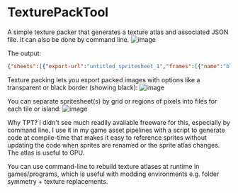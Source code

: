 # TexturePackTool
A simple texture packer that generates a texture atlas and associated JSON file. It can also be done by command line.
![image](https://github.com/user-attachments/assets/ded29617-b6df-484e-96e1-4789ee378276)

The output:
```json
{"sheets":[{"export-url":"untitled_spritesheet_1","frames":[{"name":"block1","path":"block1.png","x":0,"y":0,"w":1922,"h":169},{"name":"block2","path":"block2.png","x":1597,"y":168,"w":40,"h":131},{"name":"block3","path":"block3.png","x":819,"y":168,"w":760,"h":116},{"name":"block4","path":"block4.png","x":1578,"y":168,"w":20,"h":699},{"name":"block5","path":"block5.png","x":819,"y":283,"w":695,"h":220},{"name":"block6","path":"block6.png","x":0,"y":168,"w":820,"h":1030},{"name":"block7","path":"block7.png","x":1686,"y":168,"w":3,"h":7},{"name":"block8","path":"block8.png","x":1636,"y":168,"w":35,"h":4},{"name":"block9","path":"block9.png","x":1688,"y":168,"w":5,"h":4},{"name":"block10","path":"block10.png","x":1670,"y":168,"w":17,"h":33}],"name":"Blocks"},{"export-url":"untitled_spritesheet_2","frames":[],"name":"Untitled_Spritesheet_2"}]}
```

Texture packing lets you export packed images with options like a transparent or black border (showing black):
![image](https://github.com/NinthDesertDude/TexturePackTool/assets/30244654/69172818-6efc-4223-a759-edb5c2558b91)

You can separate spritesheet(s) by grid or regions of pixels into files for each tile or island:
![image](https://github.com/user-attachments/assets/18d04877-a014-4bde-9add-8cd5fcf9285c)

Why TPT?
I didn't see much readily available freeware for this, especially by command line. I use it in my game asset pipelines with a script to generate code at compile-time that makes it easy to reference sprites without updating the code when sprites are renamed or the sprite atlas changes. The atlas is useful to GPU.

You can use command-line to rebuild texture atlases at runtime in games/programs, which is useful with modding environments e.g. folder symmetry + texture replacements.
